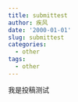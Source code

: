 ```yaml
---
title: submittest
author: 疾风
date: '2000-01-01'
slug: submittest
categories: 
  - other
tags:
  - other
---
```


我是投稿测试
